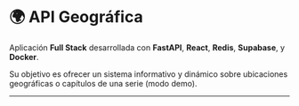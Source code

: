 # 🌍 API Geográfica

Aplicación **Full Stack** desarrollada con **FastAPI**, **React**, **Redis**, **Supabase**, y **Docker**.  

Su objetivo es ofrecer un sistema informativo y dinámico sobre ubicaciones geográficas o capítulos de una serie (modo demo).

---
 
 
